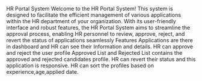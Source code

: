 HR Portal System
Welcome to the HR Portal System! This system is designed to facilitate the efficient management of various applications within the HR department of your organization. With its user-friendly interface and robust features, the HR Portal System aims to streamline the approval process, enabling HR personnel to review, approve, reject, and revert the status of applications seamlessly
Features
Applications are there in dashboard and HR can see their Information and details.
HR can approve and reject the user profile 
Approved List and Rejected List contains the approved and rejected candidates profile.
HR can revert their status and this application is responsive.
HR can sort the profiles based on experience,age,applied date.

 
